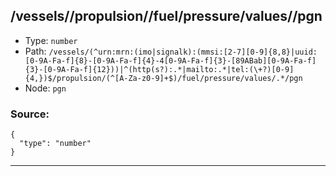 ## /vessels/<RegExp>/propulsion/<RegExp>/fuel/pressure/values/<RegExp>/pgn

* Type: `number`
* Path: `/vessels/(^urn:mrn:(imo|signalk):(mmsi:[2-7][0-9]{8,8}|uuid:[0-9A-Fa-f]{8}-[0-9A-Fa-f]{4}-4[0-9A-Fa-f]{3}-[89ABab][0-9A-Fa-f]{3}-[0-9A-Fa-f]{12}))|^(http(s?):.*|mailto:.*|tel:(\+?)[0-9]{4,})$/propulsion/(^[A-Za-z0-9]+$)/fuel/pressure/values/.*/pgn`
* Node: `pgn`

### Source:
```
{
  "type": "number"
}
```

---
